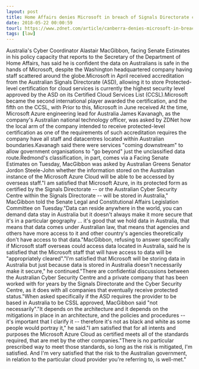 ```yaml
---
layout: post
title: Home Affairs denies Microsoft in breach of Signals Directorate conditions
date: 2018-05-22 00:00:59
tourl: https://www.zdnet.com/article/canberra-denies-microsoft-in-breach-of-signals-directorate-conditions/
tags: [law]
---
```

Australia's Cyber Coordinator Alastair MacGibbon, facing Senate Estimates in his policy capacity that reports to the Secretary of the Department of Home Affairs, has said he is confident the data on Australians is safe in the hands of Microsoft, despite the Washington headquartered company having staff scattered around the globe.Microsoft in April received accreditation from the Australian Signals Directorate (ASD), allowing it to store Protected-level certification for cloud services is currently the highest security level approved by the ASD on its Certified Cloud Services List (CCSL).Microsoft became the second international player awarded the certification, and the fifth on the CCSL, with Prior to this, Microsoft in June received At the time, Microsoft Azure engineering lead for Australia James Kavanagh, as the company's Australian national technology officer, was asked by ZDNet how the local arm of the company intended to receive protected-level certification as one of the requirements of such accreditation requires the company have all staff and datacentres located within Australian boundaries.Kavanagh said there were services "coming downstream" to allow government organisations to "go beyond" just the unclassified data route.Redmond's classification, in part, comes via a Facing Senate Estimates on Tuesday, MacGibbon was asked by Australian Greens Senator Jordon Steele-John whether the information stored on the Australian instance of the Microsoft Azure Cloud will be able to be accessed by overseas staff."I am satisfied that Microsoft Azure, in its protected form as certified by the Signals Directorate -- or the Australian Cyber Security Centre within the Signals Directorate -- will be stored in Australia," MacGibbon told the Senate Legal and Constitutional Affairs Legislation Committee on Tuesday."Data can reside anywhere in the world, you can demand data stay in Australia but it doesn't always make it more secure that it's in a particular geography ... it's good that we hold data in Australia, that means that data comes under Australian law, that means that agencies and others have more access to it and other country's agencies theoretically don't have access to that data."MacGibbon, refusing to answer specifically if Microsoft staff overseas could access data located in Australia, said he is satisfied that the Microsoft staff that will have access to data will be "appropriately cleared"."I'm satisfied that Microsoft will be storing data in Australia but just because data is stored in Australia doesn't necessarily make it secure," he continued."There are confidential discussions between the Australian Cyber Security Centre and a private company that has been worked with for years by the Signals Directorate and the Cyber Security Centre, as it does with all companies that eventually receive protected status."When asked specifically if the ASD requires the provider to be based in Australia to be CSSL approved, MacGibbon said "not necessarily"."It depends on the architecture and it depends on the mitigations in place in an architecture, and the policies and procedures -- it's important that I clarify it -- therefore it's not as black and white as some people would portray it," he said."I am satisfied that for all intents and purposes the Microsoft Azure Cloud as certified meets all of the standards required, that are met by the other companies."There is no particular prescribed way to meet those standards, so long as the risk is mitigated, I'm satisfied. And I'm very satisfied that the risk to the Australian government, in relation to the particular cloud provider you're referring to, is well-met."